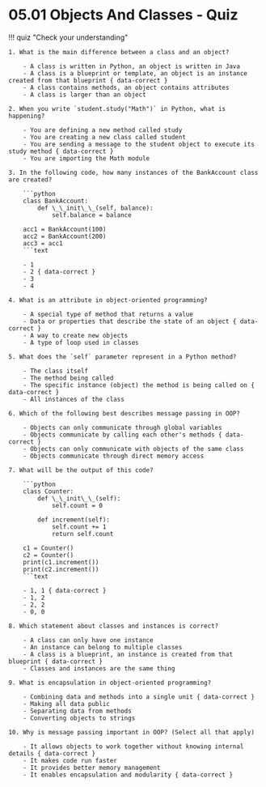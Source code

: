 # 05.01 Objects And Classes - Quiz

!!! quiz "Check your understanding"

    1. What is the main difference between a class and an object?

        - A class is written in Python, an object is written in Java
        - A class is a blueprint or template, an object is an instance created from that blueprint { data-correct }
        - A class contains methods, an object contains attributes
        - A class is larger than an object

    2. When you write `student.study("Math")` in Python, what is happening?

        - You are defining a new method called study
        - You are creating a new class called student
        - You are sending a message to the student object to execute its study method { data-correct }
        - You are importing the Math module

    3. In the following code, how many instances of the BankAccount class are created?

        ```python
        class BankAccount:
            def \_\_init\_\_(self, balance):
                self.balance = balance

        acc1 = BankAccount(100)
        acc2 = BankAccount(200)
        acc3 = acc1
        ```text

        - 1
        - 2 { data-correct }
        - 3
        - 4

    4. What is an attribute in object-oriented programming?

        - A special type of method that returns a value
        - Data or properties that describe the state of an object { data-correct }
        - A way to create new objects
        - A type of loop used in classes

    5. What does the `self` parameter represent in a Python method?

        - The class itself
        - The method being called
        - The specific instance (object) the method is being called on { data-correct }
        - All instances of the class

    6. Which of the following best describes message passing in OOP?

        - Objects can only communicate through global variables
        - Objects communicate by calling each other's methods { data-correct }
        - Objects can only communicate with objects of the same class
        - Objects communicate through direct memory access

    7. What will be the output of this code?

        ```python
        class Counter:
            def \_\_init\_\_(self):
                self.count = 0

            def increment(self):
                self.count += 1
                return self.count

        c1 = Counter()
        c2 = Counter()
        print(c1.increment())
        print(c2.increment())
        ```text

        - 1, 1 { data-correct }
        - 1, 2
        - 2, 2
        - 0, 0

    8. Which statement about classes and instances is correct?

        - A class can only have one instance
        - An instance can belong to multiple classes
        - A class is a blueprint, an instance is created from that blueprint { data-correct }
        - Classes and instances are the same thing

    9. What is encapsulation in object-oriented programming?

        - Combining data and methods into a single unit { data-correct }
        - Making all data public
        - Separating data from methods
        - Converting objects to strings

    10. Why is message passing important in OOP? (Select all that apply)

        - It allows objects to work together without knowing internal details { data-correct }
        - It makes code run faster
        - It provides better memory management
        - It enables encapsulation and modularity { data-correct }
